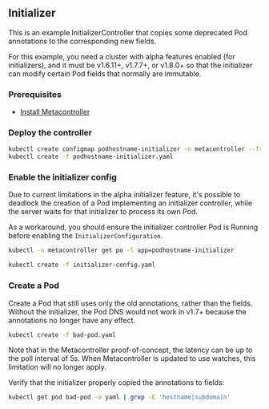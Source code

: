 ## Initializer

This is an example InitializerController that copies some deprecated Pod annotations to
the corresponding new fields.

For this example, you need a cluster with alpha features enabled (for initializers),
and it must be v1.6.11+, v1.7.7+, or v1.8.0+ so that the initializer can modify
certain Pod fields that normally are immutable.

### Prerequisites

* [Install Metacontroller](https://github.com/GoogleCloudPlatform/kube-metacontroller#install)

### Deploy the controller

```sh
kubectl create configmap podhostname-initializer -n metacontroller --from-file=init.js
kubectl create -f podhostname-initializer.yaml
```

### Enable the initializer config

Due to current limitations in the alpha initializer feature, it's possible to deadlock
the creation of a Pod implementing an initializer controller, while the server waits for
that initializer to process its own Pod.

As a workaround, you should ensure the initializer controller Pod is Running before enabling the
`InitializerConfiguration`.

```sh
kubectl -n metacontroller get po -l app=podhostname-initializer

kubectl create -f initializer-config.yaml
```

### Create a Pod

Create a Pod that still uses only the old annotations, rather than the fields.
Without the initializer, the Pod DNS would not work in v1.7+ because the annotations
no longer have any effect.

```sh
kubectl create -f bad-pod.yaml
```

Note that in the Metacontroller proof-of-concept, the latency can be up to the poll interval of 5s.
When Metacontroller is updated to use watches, this limitation will no longer apply.

Verify that the initializer properly copied the annotations to fields:

```sh
kubectl get pod bad-pod -o yaml | grep -E 'hostname|subdomain'
```
